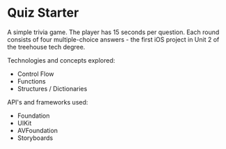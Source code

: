# Quiz Starter

A simple trivia game. The player has 15 seconds per question. Each round consists of four multiple-choice answers - the first iOS project in Unit 2 of the treehouse tech degree.

Technologies and concepts explored:

* Control Flow
* Functions
* Structures / Dictionaries

API's and frameworks used:

* Foundation
* UIKit
* AVFoundation
* Storyboards